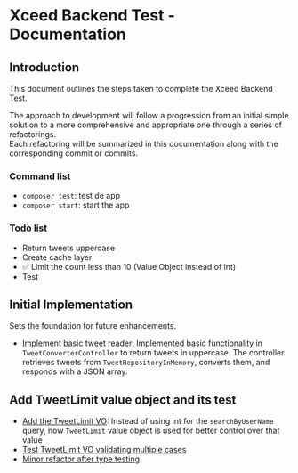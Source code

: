 # Xceed Backend Test - Documentation

## Introduction
This document outlines the steps taken to complete the Xceed Backend Test.

The approach to development will follow a progression from an initial simple solution to a more comprehensive and appropriate one through a series of refactorings.  
Each refactoring will be summarized in this documentation along with the corresponding commit or commits.

### Command list
- `composer test`: test de app
- `composer start`: start the app

### Todo list
- Return tweets uppercase
- Create cache layer
- ✅ Limit the count less than 10 (Value Object instead of int)
- Test

## Initial Implementation

Sets the foundation for future enhancements.

- [Implement basic tweet reader](https://github.com/marcduranxanco/tweet_reader_xceed/commit/ce1e057a6892a8ed98b33ceb0618a9156bcd51ff): Implemented basic functionality in `TweetConverterController` to return tweets in uppercase. The controller retrieves tweets from `TweetRepositoryInMemory`, converts them, and responds with a JSON array.

## Add TweetLimit value object and its test

- [Add the TweetLimit VO](https://github.com/marcduranxanco/tweet_reader_xceed/commit/f07d03b0047fe9834e7271daa740e0f37a7800d7): Instead of using int for the `searchByUserName` query, now `TweetLimit` value object is used for better control over that value
- [Test TweetLimit VO validating multiple cases](https://github.com/marcduranxanco/tweet_reader_xceed/commit/cde489a45240c3415f0a27ec60540131719dbaa8) 
- [Minor refactor after type testing](https://github.com/marcduranxanco/tweet_reader_xceed/commit/d7c41536643f1ff74270ef19959f7b797e8d629f)